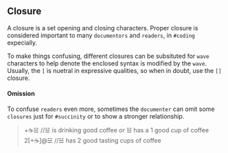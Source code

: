  ## Closure
 A closure is a set opening and closing characters.  Proper closure is considered important to many `documentors` and `readers`, in `#coding` expecially.

 To make things confusing, different closures can be subsituted for `wave` characters to help denote the enclosed syntax is modified by the `wave`.  Usually, the `[` is nuetral in expressive qualities, so when in doubt, use the `[]` closure.
 
 #### Omission
 To confuse `readers` even more, sometimes the `documenter` can omit some `closures` just for `#succinity` or to show a stronger relationship.

> +☕☱ //☱ is drinking good coffee *or* ☱ has a 1 good cup of coffee
> 2[+☕]@☱ //☱ has 2 good tasting cups of coffee